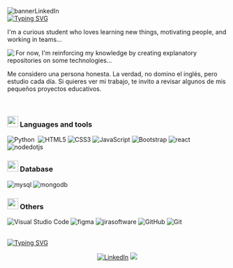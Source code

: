 <img alt="bannerLinkedIn" src="https://media.licdn.com/dms/image/v2/D4E16AQEc83cviMimgQ/profile-displaybackgroundimage-shrink_350_1400/profile-displaybackgroundimage-shrink_350_1400/0/1690304403162?e=1733961600&v=beta&t=cm7X3nTfmRSGRn04dEx7r76CxXLtqIjFf-scsfh-rMA" />

<div><a href="https://git.io/typing-svg"><img src="https://readme-typing-svg.herokuapp.com?font=Pacifico&pause=1000&color=FFF7ED&background=000000&center=true&vCenter=true&width=1100&lines=Hello+world%2C+I'm+a+developer+%3C3" alt="Typing SVG" /></a></div>
<p> I'm a curious student who loves learning new things, motivating people, and working in teams...</p>

<div>
<img align="left" src="https://github-readme-stats.vercel.app/api/top-langs/?username=kathySagredo&theme=vision-friendly-dark&show_icons=true&hide_border=true&layout=compact" />
<p> For now, I'm reinforcing my knowledge by creating explanatory repositories on some technologies... </p>
<p> Me considero una persona honesta. La verdad, no domino el inglés, pero estudio cada día. Si quieres ver mi trabajo, te invito a revisar algunos de mis pequeños proyectos educativos. </p>
</div>
<br>

### <img  src="https://media2.giphy.com/media/QssGEmpkyEOhBCb7e1/giphy.gif?cid=ecf05e47a0n3gi1bfqntqmob8g9aid1oyj2wr3ds3mg700bl&rid=giphy.gif" width ="25"> Languages and tools
![Python](https://img.shields.io/badge/Python-3776AB?style=for-the-badge&logo=python&logoColor=white)&nbsp;
![HTML5](https://img.shields.io/badge/HTML5%20-%23E34F26.svg?style=for-the-badge&logo=html5&logoColor=white)
![CSS3](https://img.shields.io/badge/CSS%20-%231572B6.svg?style=for-the-badge&logo=css3&logoColor=white)
![JavaScript](https://img.shields.io/badge/JavaScript%20-%23F7DF1E.svg?style=for-the-badge&logo=javascript&logoColor=black)
![Bootstrap](https://img.shields.io/badge/Bootstrap-7952B3.svg?style=for-the-badge&logo=bootstrap&logoColor=white)
![react](https://img.shields.io/badge/react.js-61DAFB.svg?style=for-the-badge&logo=react&logoColor=black)
![nodedotjs](https://img.shields.io/badge/node.js-339933.svg?style=for-the-badge&logo=nodedotjs&logoColor=white)

### <img  src="https://media2.giphy.com/media/QssGEmpkyEOhBCb7e1/giphy.gif?cid=ecf05e47a0n3gi1bfqntqmob8g9aid1oyj2wr3ds3mg700bl&rid=giphy.gif" width ="25"> Database

![mysql](https://img.shields.io/badge/mysql-4479A1.svg?style=for-the-badge&logo=mysql&logoColor=white)
![mongodb](https://img.shields.io/badge/mongodb-47A248.svg?style=for-the-badge&logo=mongodb&logoColor=white)

### <img  src="https://media2.giphy.com/media/QssGEmpkyEOhBCb7e1/giphy.gif?cid=ecf05e47a0n3gi1bfqntqmob8g9aid1oyj2wr3ds3mg700bl&rid=giphy.gif" width ="25"> Others
![Visual Studio Code](https://img.shields.io/badge/Visual%20Studio%20Code-0078d7.svg?style=for-the-badge&logo=visual-studio-code&logoColor=white)
![figma](https://img.shields.io/badge/figma-F24E1E.svg?style=for-the-badge&logo=figma&logoColor=white)
![jirasoftware](https://img.shields.io/badge/jira_software-0052CC.svg?style=for-the-badge&logo=jirasoftware&logoColor=white)
![GitHub](https://img.shields.io/badge/github-%23121011.svg?style=for-the-badge&logo=github&logoColor=white)
![Git](https://img.shields.io/badge/git-%23F05033.svg?style=for-the-badge&logo=git&logoColor=white)

<br>

<div><a href="https://git.io/typing-svg"><img src="https://readme-typing-svg.herokuapp.com?font=Pacifico&pause=1000&color=FFF7ED&background=000000&center=true&vCenter=true&width=1100&lines=Goodbye+world%2C+Contact+me+%3C3" alt="Typing SVG" /></a></div>

<p align="center">
<a href= "https://www.linkedin.com/in/kathysagredojimenez/"><img src="https://img.shields.io/badge/linkedin-%230A66C2.svg?style=plastic&logo=linkedin&logoColor=white" alt="LinkedIn"/></a>
<a href= "https://app.daily.dev/kats"><img src="https://img.shields.io/badge/dailydotdev-%23CE3DF3.svg?style=plastic&logo=dailydotdev&logoColor=violet"/></a>
</p>














<!--
**kathySagredo/kathySagredo** is a ✨ _special_ ✨ repository because its `README.md` (this file) appears on your GitHub profile.

Here are some ideas to get you started:

- 🔭 I’m currently working on ...
- 🌱 I’m currently learning ...
- 👯 I’m looking to collaborate on ...
- 🤔 I’m looking for help with ...
- 💬 Ask me about ...
- 📫 How to reach me: ...
- 😄 Pronouns: ...
- ⚡ Fun fact: ...
-->
